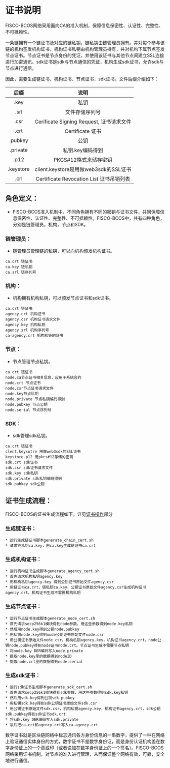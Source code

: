# 证书说明
FISCO-BCOS网络采用面向CA的准入机制，保障信息保密性、认证性、完整性、不可抵赖性。

一条链拥有一个链证书及对应的链私钥，链私钥由链管理员拥有。并对每个参与该链的机构签发机构证书，机构证书私钥由机构管理员持有，并对机构下属节点签发节点证书。节点证书是节点身份的凭证，并使用该证书与其他节点间建立SSL连接进行加密通讯。sdk证书是sdk与节点通信的凭证，机构生成sdk证书，允许sdk与节点进行通信。

因此，需要生成链证书、机构证书、节点证书，sdk证书。文件后缀介绍如下：

| 后缀 | 说明 |
| :------: | :------: |
|.key | 私钥 |
|.srl | 文件存储序列号 |
|.csr | Cerificate Signing Request, 证书请求文件 |
|.crt | Certificate 证书 |
|.pubkey | 公钥 |
|.private | 私钥.key编码得到 |
|.p12 | PKCS#12格式来储存密钥 |
|.keystore | client.keystore是用做web3sdk的SSL证书 |
|.crl | Certificate Revocation List 证书吊销列表 |

## 角色定义：
* FISCO-BCOS准入机制中，不同角色拥有不同的密钥与证书文件，共同保障信息保密性、认证性、完整性、不可抵赖性。FISCO-BCOS中，共有四种角色，分别是链管理员，机构，节点和SDK。
### 链管理员：
* 链管理员管理链的私钥，可以向机构颁发机构证书。

```shell
ca.crt 链证书			
ca.key 链私钥			
ca.srl 链序列号
```		

### 机构：
* 机构拥有机构私钥，可以颁发节点证书和sdk证书。

```shell
ca.crt 链证书
agency.crt 机构证书
agency.csr 机构证书请求文件
agency.key 机构私钥
agency.srl 机构序列号
ca-agency.crt 机构和链的证书
```	

### 节点：
* 节点管理节点私钥。

```shell
ca.crt 链证书
node.ca节点证书相关信息，应用于系统合约
node.crt 节点证书
node.csr节点证书请求文件
node.key节点私钥
node.private 节点私钥编码得到
node.pubkey 节点公钥
node.serial 节点序列号
```	

### SDK：
* sdk管理sdk私钥。

```shell
ca.crt 链证书
clent.keysotre 用做web3sdk的SSL证书
keystore.p12 用pkcs#12存储的密钥
sdk.crt sdk证书
sdk.csr sdk证书请求文件
sdk.key sdk私钥
sdk.private sdk私钥编码得到
sdk.pubkey sdk公钥
```	


## 证书生成流程：
FISCO-BCOS的证书生成流程如下，详见[证书操作](https://fisco-bcos-test.readthedocs.io/zh/latest/docs/usage/tools.html)部分

### 生成链证书：
```shell
* 运行生成链证书脚本generate_chain_cert.sh
* 请求链私钥ca.key，用ca.key生成链证书ca.crt
```

### 生成机构证书：
```shell
* 运行机构证书生成脚本generate_agency_cert.sh
* 首先请求机构私钥agency.key
* 用机构私钥agency.key 得到公钥证书原始文件agency.csr
* 用链证书ca.crt，链私钥ca.key，公钥证书原始文件agency.csr生成机构证书agency.crt。机构证书生成不需要机构私钥
```

### 生成节点证书：
```shell
* 运行节点证书生成脚本generate_node_cert.sh
* 首先请求secp256k1模块得到node参数，用这些参数得到node.key私钥
* 然后用node.key得到公钥node.pubkey
* 用私钥node.key得到node公钥证书原始文件node.csr
* 用公钥证书原始文件node.csr，机构私钥agency.key，机构证书agency.crt，node公钥node.pubkey得到node证书node.crt。节点证书生成不需要节点私钥
* 将node.key DER编码写入node.private
* 提取node.key里的数据得到nodeID
* 提取node.crt里的数据得到node.serial
```

### 生成sdk证书：
```shell
* 运行sdk证书生成脚本generate_sdk_cert.sh
* 首先请求secp256k1模块得到sdk参数，用这些参数得到sdk.key私钥
* 然后用sdk.key得到公钥sdk.pubkey
* 用私钥sdk.key得到sdk公钥证书原始文件sdk.csr
* 用公钥证书原始文件sdk.csr，机构私钥agency.key，机构证书agency.crt，sdk公钥sdk.pubkey得到sdk证书sdk.crt
* 将sdk.key DER编码写入sdk.private
* 最后把ca.crt和agency.crt写入ca-agency.crt
```
数字证书就是区块链网络中标志通讯各方身份信息的一串数字，提供了一种在网络上验证通信实体身份的方式，数字证书不是数字身份证，而是身份认证机构盖在数字身份证上的一个章或印（或者说加在数字身份证上的一个签名）。FISCO-BCOS网络采用证书机制，对节点的准入进行管理，从而保证整个网络有效，可靠，安全地进行通信。
